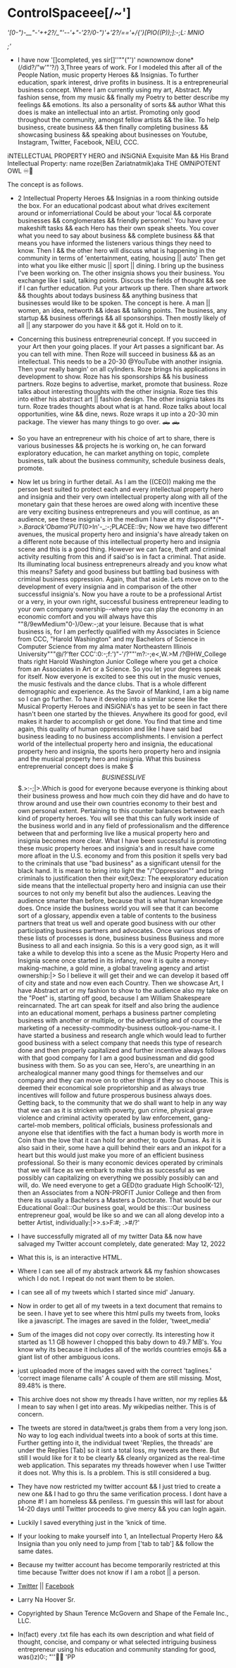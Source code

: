 # ControlSpaceee[/~']
*'[0-")-__"-'++2?/_"'--'+"-'2?/_0-")'+'2?/_=='+/{'}[PIO((P));]:-;L: MNIO<P>;'*
* I have now '[]completed, yes sir[]''""("\')' now*now*now done*(/did?/"w'"'?/) 3,Three years of work.
For I modeled this after all of the People Nation, music property Heroes && Insignias.
To further education, spark interest, drive profits in business.
It is a entrepreneurial business concept.
Where I am currently using my art, Abstract. My fashion sense, from my music && finally my
Poetry to better describe my feelings && emotions. Its also a personality of sorts && author
What this does is make an intellectual into an artist. Promoting only good throughout the
community, amongst fellow artists && the like.
To help business,
create business && then
finally completing business
&& showcasing business && speaking about businesses on Youtube, Instagram, Twitter, Facebook, NEIU, CCC.

iNTELLECTUAL PROPERTY HERO and iNSiGNiA
Exquisite Man && His Brand Intellectual Property: name roze(Ben Zariatnatmik)aka THE OMNiPOTENT OWL ♾🦉

The concept is as follows.

* 2 Intellectual Property Heroes && Insignias in a room thinking outside the box.
For an educational podcast about what drives excitement around or infomerriational
Could be about your 'local && corporate businesses && conglomerates && friendly personnel.'
You have your makeshift tasks && each Hero has their own speak sheets.
You cover what you need to say about business && complete business && that means you have informed the 
listeners various things they need to know.
Then I && the other hero will discuss what is happening in the
community in terms of 'entertainment, eating, housing || auto'
Then get into what you like either music || sport || dining.
I bring up the business I've been working on. The other insignia shows you their business.
You exchange like I said, talking points.
Discuss the fields of thought && see if I can further education.
Put your artwork up there.
Then share artwork && thoughts about todays business && anything business that businesses would like to be spoken.
The concept is here.
A man || women, an idea, networth && ideas && talking points.
The business, any startup && business offerings && all sponsorships.
Then mostly likely of all || any starpower do you have it && got it. Hold on to it.

* Concerning this business entrepreneurial concept.
If you succeed in your Art then your going places.
If your Art passes a significant bar.
As you can tell with mine.
Then Roze will succeed in business && as an intellectual.
This needs to be a 20-30 @YouTube with another insignia.
Then your really bangin' on all cylinders.
Roze brings his applications in development to show.
Roze has his sponsorships && his business partners.
Roze begins to advertise, market, promote that business.
Roze talks about interesting thoughts with the other insignia.
Roze ties this into either his abstract art || fashion design.
The other insignia takes its turn.
Roze trades thoughts about what is at hand.
Roze talks about local opportunities, wine && dine, news.
Roze wraps it up into a 20-30 min package.
The viewer has many things to go over.
🛻 🛻

* So you have an entrepreneur with his choice of art to share, there is various businesses && projects he is working on, 
he can forward exploratory education, he can market anything on topic, complete business, talk about the business community, 
schedule business deals, promote.

* Now let us bring in further detail. As I am the ((CEO)) making me the person best suited to protect each and every
intellectual property hero and insignia and their very own intellectual property along with all of the monetary gain
that these heroes are owed along with incentive these are very exciting business entrepreneurs and you will continue,
as an audience, see these insignia's in the medium I have at my dispose**(*-_>.Barack'Obama'PUT_(0>In'-_:-;PLACEE::9v;
Now we have two different avenues, the musical property hero and insignia's have already taken on a different note 
because of this intellectual property hero and insignia scene and this is a good thing. However we can face, theft 
and criminal activity resulting from this and if said'so is in fact a criminal. That aside. Its illuminating local
business entrepreneurs already and you know what this means? Safety and good business but battling bad business with 
criminal business oppression. Again, that that aside. Lets move on to the development of every insignia and in comparison
of the other successful insignia's. Now you have a route to be a professional Artist or a very, in your own right,
successful business entrepreneur leading to your own company ownership--where you can play the economy in an economic
comfort and  you will always have this ""8/9ewMedium"0-)/0ew:-;at  your leisure. Because that is what business is, for I
am perfectly qualified with my Associates in Science from CCC, "Harold Washington" and my Bachelors of Science in Computer
Science from my alma mater Northeastern Illinois University"""@/?'fter CCC':0:-;f:')"-'/?""'m?:-;e<,W.>M /?@HW_College
thats right Harold Washington Junior College where you get a choice from an Associates in Art or a Science. So you let
your degrees speak for itself. Now everyone is excited to see this out in the music venues, the music festivals and the
dance clubs. That is a whole different demographic and experience. As the Savoir of Mankind, I am a big name so I can go
further. To have it develop into a similar scene like the Musical Property Heroes and iNSiGNiA's has yet to be seen in 
fact there hasn't been one started by the thieves. Anywhere its good for good, evil makes it harder to accomplish or get
done. You find that time and time again, this quality of human oppression and like I have said bad business leading to
no business accomplishments. I envision a perfect world of the intellectual property hero and insignia, the educational 
property hero and insignia, the sports hero property hero and insignia and the musical property hero and insignia. What 
this business entreprenuerial concept does is make $$$BUSINESS LIVE$$$.>:-;|>.Which is good for everyone because everyone
is thinking about their business prowess and how much coin they did have and do have to throw around and use their own
countries economy to their best and own personal extent. Pertaining to this counter balances between each kind of property
heroes. You will see that this can fully work inside of the business world and in any field of professionalism and the 
difference between that and performing live like a musical property hero and insignia becomes more clear. What I have
been successful is promoting these music property heroes and insignia's and in result have come more afloat in the U.S.
economy and from this position it spells very bad to the criminals that use "bad business" as a significant utensil for
the black hand. It is meant to bring into light the "/"Oppression"\" and bring criminals to justification then their exit;0exz:
The eexploratory education side means that the intellectual property hero and insignia can use their sources to not only my 
benefit but also the audiences. Leaving the audience smarter than before, because that is what human knowledge does. Once
inside the business world you will see that it can become sort of a glossary, appendix even a table of contents to the
business partners that treat us well and operate good business with our other participating business partners and advocates.
Once various steps of these lists of processes is done, business business Business and more Business to all and each insignia.
So this is a very good sign, as it will take a while to develop this into a scene as the Music Property Hero and Insignia scene
once started in its infancy, now it is quite a money-making-machine, a gold mine, a global traveling agency and 
artist ownership:|> So I believe it will get their and we can develop it based off of city and state and now even each Country.
Then we showcase Art, I have Abstract art or my fashion to show to the audience also my take on the "Poet" is, starting off good,
because I am William Shakespeare reincarnated. The art can speak for itself and also bring the audience into an educational moment,
perhaps a business partner completing business with another or multiple, or the advertising and of course the marketing of a
necessity-commodity-business outlook-you-name-it. I have started a business and research angle which would lead to further good 
business with a select company that needs this type of research done and then properly capitalized and further incentive always follows
with that good company for I am a good businessman and did good business with them. So as you can see, Hero's, are unearthing in an
archealogical manner many good things for themselves and our company and they can move on to other things if they so choose. This is deemed
their economical sole proprietorship and as always true incentives will follow and future prosperous business always does. Getting back,
to the community that we do shall want to help in any way that we can as it is stricken with poverty, gun crime, physical grave violence 
and criminal activity operated by law enforcement, gang-cartel-mob members, political officials, business professionals and anyone else that
identifies with the fact a human body is worth more in Coin than the love that it can hold for another, to quote Dumas. As it is also
said in their, some have a quill behind their ears and an inkpot for a heart but this would just make you more of an efficient business
professional. So their is many economic devices operated by criminals that we will face as we embark to make this as successful as we
possibly can capitalizing on everything we possibly possibly can and will, do. We need everyone to get a GED(to graduate High SchoolK-12),
then an Associates from a NON-PROFIT Junior College and then from there its usually a Bachelors a Masters a Doctorate. That would be
our Educational Goal:::Our business goal, would be this:::Our business entrepreneur goal, would be like so and we can all along
develop into a better Artist, individually:|>><T>.s>F:#; .>#/?'

* I have successfully migrated all of my twitter Data && now have salvaged my Twitter account completely, date generated: May 12, 2022
* What this is, is an interactive HTML.
* Where I can see all of my abstrack artwork && my fashion showcases which I do not. I repeat do not want them to be stolen.
* I can see all of my tweets which I started since mid' January.
* Now in order to get all of my tweets in a text document that remains to be seen. I have yet to see where this html pulls my tweets from, 
  looks like a javascript. The images are saved in the folder, 'tweet_media'
* Sum of the images did not copy over correctly. Its interesting how it started as 1.1 GB however I chopped this baby down to 49.7 MB's.
  You know why its because it includes all of the worlds countries emojis && a giant list of other ambiguous icons.
* just uploaded more of the images saved with the correct 'taglines.' 'correct image filename calls' A couple of them are still missing. Most, 89.48% is there.
* This archive does not show my threads I have written, nor my replies && I mean to say when I get into areas. My wikipedias neither. This is of concern.
* The tweets are stored in data/tweet.js grabs them from a very long json. No way to log each individual tweets into a book of sorts at this time. 
Further getting into it, the individual tweet 'Replies, the threads' are under the Replies [Tab] so it isnt a total loss, my tweets are there. 
But still I would like for it to be clearly && cleanly organized as the real-time web application. This separates my threads however when I use Twitter it does not. 
Why this is. Is a problem. This is still considered a bug.
* They have now restricted my twitter account && I just tried to create a new one && I had to go thru the same verification process. I dont have a phone #! I am homeless && peniless. 
I'm guessin this will last for about 14-20 days until Twitter proceeds to give mercy && you can logIn again. 
* Luckily I saved everything just in the 'knick of time.
* If your looking to make yourself into 1, an Intellectual Property Hero && Insignia than you only need to jump from ['tab to tab'] && follow the same dates.
* Because my twitter account has become temporarily restricted at this time because Twitter does not know if I am a robot || a person.
* [Twitter](https://twitter.com/rozeNameRoze) || [Facebook](https://www.facebook.com/shaun.mcgovern.90/)
* Larry Na Hoover Sr.
* Copyrighted by Shaun Terence McGovern and Shape of the Female Inc., LLC.
* In(fact) every .txt file has each its own description and what field of thought, concise, and company or what selected intriguing business entrepreneur using his education and community standing for good, was()z)0:;   "''🎄🎄
'PP
